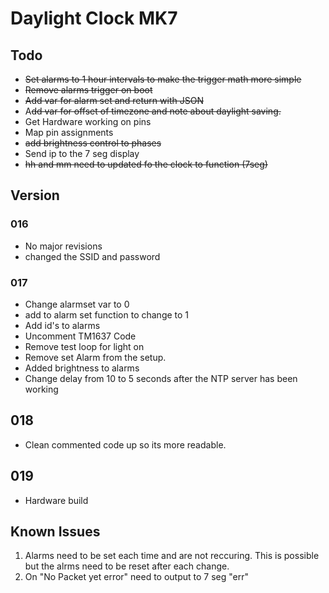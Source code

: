 # Daylight Clock MK7
## Todo
* ~~Set alarms to 1 hour intervals to make the trigger math more simple~~
* ~~Remove alarms trigger on boot~~
* ~~Add var for alarm set and return with JSON~~
* A~~dd var for offset of timezone and note about daylight saving.~~
* Get Hardware working on pins
* Map pin assignments
* ~~add brightness control to phases~~
* Send ip to the 7 seg display
* ~~hh and mm need to updated fo the clock to function (7seg)~~


## Version
### 016
* No major revisions
* changed the SSID and password

### 017
* Change alarmset var to 0
* add to alarm set function to change to 1
* Add id's to alarms
* Uncomment TM1637 Code
* Remove test loop for light on
* Remove set Alarm from the setup.
* Added brightness to alarms
* Change delay from 10 to 5 seconds after the NTP server has been working

## 018
* Clean commented code up so its more readable.

## 019
* Hardware build

## Known Issues
1. Alarms need to be set each time and are not reccuring. This is possible but the alrms need to be reset after each change.
2. On "No Packet yet error" need to output to 7 seg "err"
